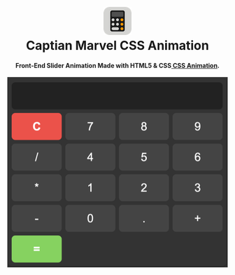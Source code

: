 
<h1 align="center">
  <br>
  <a href="https://pabloasanch.github.io/Captian-Marvel-CSS-Animation/"><img src="https://github.com/PabloASanch/SimpleCalculator/blob/main/calculator.png"></img></a>
  <br>
  Captian Marvel CSS Animation
  <br>
</h1>

<h4 align="center">Front-End Slider Animation Made with HTML5 & CSS<a href="Animation.png" target="_blank"> CSS Animation</a>.</h4>


![screenshot](https://github.com/PabloASanch/SimpleCalculator/blob/main/image.png)




